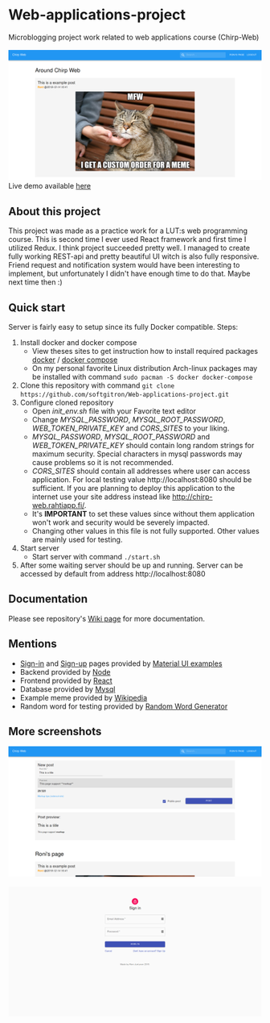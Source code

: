 # Web-applications-project

Microblogging project work related to web applications course (Chirp-Web) <br><br>
![Chirp-Web Main page](https://raw.githubusercontent.com/softgitron/Web-applications-project/master/docs/pictures/Main_page.png)
<br>Live demo available [here](http://chirp-web.rahtiapp.fi/)

## About this project

This project was made as a practice work for a LUT:s web programming course. This is second time I ever used React framework and first time I utilized Redux. I think project succeeded pretty well. I managed to create fully working REST-api and pretty beautiful UI witch is also fully responsive. Friend request and notification system would have been interesting to implement, but unfortunately I didn't have enough time to do that. Maybe next time then :)

## Quick start

Server is fairly easy to setup since its fully Docker compatible.
Steps:

1. Install docker and docker compose
    - View theses sites to get instruction how to install required packages [docker](https://www.docker.com/) / [docker compose](https://docs.docker.com/compose/)
    - On my personal favorite Linux distribution Arch-linux packages may be installed with command `sudo pacman -S docker docker-compose`
2. Clone this repository with command `git clone https://github.com/softgitron/Web-applications-project.git`
3. Configure cloned repository
    - Open _init_env.sh_ file with your Favorite text editor
    - Change _MYSQL_PASSWORD_, _MYSQL_ROOT_PASSWORD_, _WEB_TOKEN_PRIVATE_KEY_ and _CORS_SITES_ to your liking.
    - _MYSQL_PASSWORD_, _MYSQL_ROOT_PASSWORD_ and _WEB_TOKEN_PRIVATE_KEY_ should contain long random strings for maximum security. Special characters in mysql passwords may cause problems so it is not recommended.
    - _CORS_SITES_ should contain all addresses where user can access application. For local testing value http://localhost:8080 should be sufficient. If you are planning to deploy this application to the internet use your site address instead like http://chirp-web.rahtiapp.fi/.
    - It's **IMPORTANT** to set these values since without them application won't work and security would be severely impacted.
    - Changing other values in this file is not fully supported. Other values are mainly used for testing.
4. Start server
    - Start server with command `./start.sh`
5. After some waiting server should be up and running. Server can be accessed by default from address http://localhost:8080

## Documentation

Please see repository's [Wiki page](https://github.com/softgitron/Web-applications-project/wiki) for more documentation.

## Mentions

-   [Sign-in](https://github.com/mui-org/material-ui/tree/master/docs/src/pages/getting-started/templates/sign-in) and [Sign-up](https://github.com/mui-org/material-ui/tree/master/docs/src/pages/getting-started/templates/sign-up) pages provided by [Material UI examples](https://material-ui.com/getting-started/templates/)
-   Backend provided by [Node](https://nodejs.org/en/)
-   Frontend provided by [React](https://reactjs.org/)
-   Database provided by [Mysql](https://www.mysql.com/)
-   Example meme provided by [Wikipedia](https://commons.wikimedia.org/wiki/File:Cat_Meme.jpg)
-   Random word for testing provided by [Random Word Generator](https://randomwordgenerator.com/)

## More screenshots
![Chirp-Web Main page](https://raw.githubusercontent.com/softgitron/Web-applications-project/master/docs/pictures/User_page.png)
<br><br>
![Chirp-Web Main page](https://raw.githubusercontent.com/softgitron/Web-applications-project/master/docs/pictures/Login_page.png)
